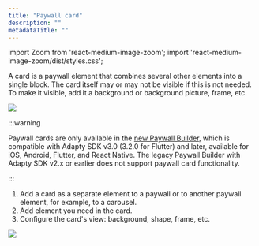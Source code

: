 ```yaml
---
title: "Paywall card"
description: ""
metadataTitle: ""
---
```


import Zoom from 'react-medium-image-zoom';
import 'react-medium-image-zoom/dist/styles.css';

A card is a paywall element that combines several other elements into a single block. The card itself may or may not be visible if this is not needed. To make it visible, add it a background or background picture, frame, etc.

<Zoom>
  <img src={require('./img/16fd800-PB_card_example.webp').default}
  style={{
    border: 'none', /* border width and color */
    width: '200px', /* image width */
    display: 'block', /* for alignment */
    margin: '0 auto' /* center alignment */
  }}
/>
</Zoom>

:::warning

Paywall cards are only available in the [new Paywall Builder](adapty-paywall-builder), which is compatible with Adapty SDK v3.0 (3.2.0 for Flutter) and later, available for iOS, Android, Flutter, and React Native. The legacy Paywall Builder with Adapty SDK v2.x or earlier does not support paywall card functionality.

:::

1. Add a card as a separate element to a paywall or to another paywall element, for example, to a carousel.
2. Add element you need in the card.
3. Configure the card's view: background, shape, frame, etc.


<Zoom>
  <img src={require('./img/66d9877-PB_card.webp').default}
  style={{
    border: '1px solid #727272', /* border width and color */
    width: '700px', /* image width */
    display: 'block', /* for alignment */
    margin: '0 auto' /* center alignment */
  }}
/>
</Zoom>

